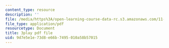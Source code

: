 ```yaml
---
content_type: resource
description: ''
file: /media/https%3A/open-learning-course-data-rc.s3.amazonaws.com/11-601-introduction-to-environmental-policy-and-planning-fall-2016/9d7e5e1e73d8e66b7495010a58b57015_p0Brd5vwV_Q.pdf
file_type: application/pdf
resourcetype: Document
title: 3play pdf file
uid: 9d7e5e1e-73d8-e66b-7495-010a58b57015
---
```

